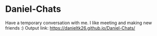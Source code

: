 # Daniel-Chats
Have a temporary conversation with me. I like meeting and making new friends :)
Output link: https://danieltk26.github.io/Daniel-Chats/